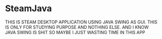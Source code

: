 # SteamJava
THIS IS STEAM DESKTOP APPLICATION USING JAVA SWING AS GUI. THIS IS ONLY FOR STUDYING PURPOSE AND NOTHING ELSE. AND I KNOW JAVA SWING IS SHIT SO MAYBE I JUST WASTING TIME IN THIS APP
